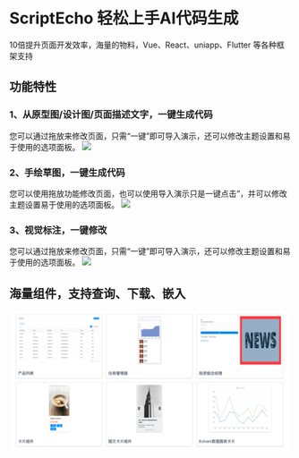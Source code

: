 # ScriptEcho 轻松上手AI代码生成

10倍提升页面开发效率，海量的物料，Vue、React、uniapp、Flutter 等各种框架支持

## 功能特性 

### 1、从原型图/设计图/页面描述文字，一键生成代码

您可以通过拖放来修改页面，只需“一键”即可导入演示，还可以修改主题设置和易于使用的选项面板。
![](https://www.bilibili.com/video/BV1qJ4m1h7EN/?vd_source=599339e4781c759f69943f8131107a5d)

### 2、手绘草图，一键生成代码

您可以使用拖放功能修改页面，也可以使用导入演示只是一键点击”，并可以修改主题设置易于使用的选项面板。
![](https://www.bilibili.com/video/BV1jr421p7E3/?vd_source=599339e4781c759f69943f8131107a5d)

### 3、视觉标注，一键修改

您可以通过拖放来修改页面，只需“一键”即可导入演示，还可以修改主题设置和易于使用的选项面板。
![](https://www.bilibili.com/video/BV1rK421x7Gq/?vd_source=599339e4781c759f69943f8131107a5d)

## 海量组件，支持查询、下载、嵌入
![](./assets/examples/Web/组件.jpg)
